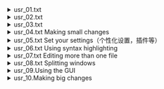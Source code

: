 <details><summary>usr_01.txt</summary>

超链接怎么进入，什么是bars，bars的显示和隐藏：r36
</details>


<details><summary>usr_02.txt</summary>

使vim显示当前的模式：r100

一键合并当前行和下一行：r224

数字作命令的count：r348

另一个保存退出的命令：361

在保存和退出时，叹号的作用：r382

知道命令但不知道用法时，怎么查看帮助：436
</details>

<details><summary>usr_03.txt</summary>

光标精确跳跃到指定行数：176

光标跳跃到指定百分比：205


光标跳跃到当前可见页的中间，顶端，下边：208

显示行数，取消显示行数（boolean型设置）：245

在右下显示当前的光标位置：261

动屏幕显示（行，半页，整页），而不动光标：270

当前所在行置于屏幕最上，中间，最下（也就是上下文的显示）：306

通过设置来保持光标移动时总能保持显示一定的上下文：322

search相关，设置搜索时忽略大小写，正则，反向，历史，直接搜索当前单词，整词搜索，高亮搜索：407

MARK在刚刚的位置和现在的位置之间来回jump：558

什么叫jump：565

向前向后jump：572

:jump命令：600

使用MARKS，查看MARKS，几个特殊的MARKS：642
</details>

<details><summary>usr_04.txt Making small changes</summary>

dd是删除整行，cc呢：106

count重复修改：161

表格形式的visual mode：224

visual mode下，在选中内容时，将光标在选中的部分的最前和最后切换：257

删除整行后的p，在光标下一行paste；删除非整行的，在光标之后paste：284

P和p是反向的：301

不删除的话，复制用y：353

cis daw:406

切换光标所在位置的大小写：498
</details>

<details><summary>usr_05.txt Set your settings（个性化设置，插件等）</summary>
在哪里写自己的配置文件：26

一些设置的例子：59

还可以设置key mapping

以及一些需要根据文件类型来判断的过程：152
不过有点看不懂，好像是有语法的

mapping可以映射到一系列命令的组合:234

package简介，没看懂跟plugin有啥区别：247

plugin也分两种，glolab和filetype：287

global plugin本质是什么，如何安装使用：305

filetype plugin的介绍，安装，使用：351

这些设置也可以通过一个表来修改，即option window：458

一些常用设置：497


</details>

<details><summary>usr_06.txt Using syntax highlighting</summary>
一些设置了语法高亮但是仍然没有颜色的原因：51

可以不用默认颜色，用其它颜色，或者自己改颜色：133

</details>


<details><summary>usr_07.txt Editing more than one file</summary>
总感觉这节不太有用，我直接spliting不就好了，为什么要按这节的方法来呢
如何在保存和不保存当前文件的情况下，编辑另一个文件：25



</details>

<details><summary>usr_08.txt Splitting windows</summary>
开始就是怎么分窗口，怎么在窗口间跳转

用鼠标来调整窗口的大小还是方便：143
但是我拿鼠标试了，没成功啊

如何调整窗口的位置：277

批量处理所有窗口的命令：305

显示两个文件的diff：338

一个屏幕很快就用完了，如何开新tab：509

tab间切换可以gt，精确切换的话要用(:tabn后面加索引，索引从1开始）

</details>

<details><summary>usr_09.Using the GUI</summary>
skip over
</details>

<details><summary>usr_10.Making big changes</summary>

</details>
